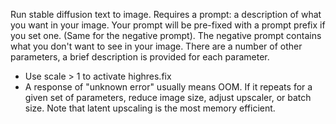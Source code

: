 Run stable diffusion text to image. Requires a prompt: a description of what you want in your image. Your prompt will be pre-fixed with a prompt prefix if you set one. (Same for the negative prompt). The negative prompt contains what you don't want to see in your image. There are a number of other parameters, a brief description is provided for each parameter. 

* Use scale > 1 to activate highres.fix 
* A response of "unknown error" usually means OOM. If it repeats for a given set of parameters, reduce image size, adjust upscaler, or batch size. Note that latent upscaling is the most memory efficient.